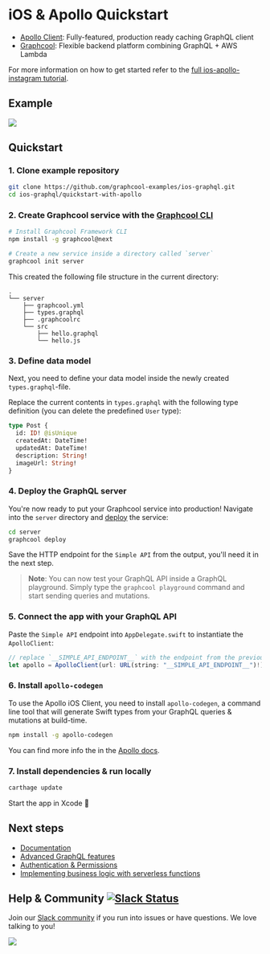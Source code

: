 # iOS & Apollo Quickstart

* [Apollo Client](https://github.com/apollographql/apollo-client): Fully-featured, production ready caching GraphQL client
* [Graphcool](https://www.graph.cool): Flexible backend platform combining GraphQL + AWS Lambda

For more information on how to get started refer to the [full ios-apollo-instagram tutorial](https://www.graph.cool/docs/quickstart/ios-apollo-instagram/).


## Example

![](http://imgur.com/Tp65mEc.gif)

## Quickstart

### 1. Clone example repository

```sh
git clone https://github.com/graphcool-examples/ios-graphql.git
cd ios-graphql/quickstart-with-apollo
```


### 2. Create Graphcool service with the [Graphcool CLI](https://docs-next.graph.cool/reference/graphcool-cli/overview-zboghez5go)

```sh
# Install Graphcool Framework CLI
npm install -g graphcool@next

# Create a new service inside a directory called `server`
graphcool init server
```

This created the following file structure in the current directory:

```
.
└── server
    ├── graphcool.yml
    ├── types.graphql
    ├── .graphcoolrc
    └── src
        ├── hello.graphql
        └── hello.js
```

### 3. Define data model

Next, you need to define your data model inside the newly created `types.graphql`-file.

Replace the current contents in `types.graphql` with the following type definition (you can delete the predefined `User` type):

```graphql
type Post {
  id: ID! @isUnique
  createdAt: DateTime!
  updatedAt: DateTime!
  description: String!
  imageUrl: String!
}
```

### 4. Deploy the GraphQL server

You're now ready to put your Graphcool service into production! Navigate into the `server` directory and [deploy](https://docs-next.graph.cool/reference/graphcool-cli/commands-aiteerae6l#graphcool-deploy) the service:

```sh
cd server
graphcool deploy
```

Save the HTTP endpoint for the `Simple API` from the output, you'll need it in the next step.

> **Note**: You can now test your GraphQL API inside a GraphQL playground. Simply type the `graphcool playground` command and start sending queries and mutations.


### 5. Connect the app with your GraphQL API

Paste the `Simple API` endpoint into `AppDelegate.swift`  to instantiate the `ApolloClient`:

```js
// replace `__SIMPLE_API_ENDPOINT__` with the endpoint from the previous step
let apollo = ApolloClient(url: URL(string: "__SIMPLE_API_ENDPOINT__")!)
```

### 6. Install `apollo-codegen`

To use the Apollo iOS Client, you need to install `apollo-codegen`, a command line tool that will generate Swift types from your GraphQL queries & mutations at build-time. 

```sh
npm install -g apollo-codegen
```

You can find more info the in the [Apollo docs](http://dev.apollodata.com/ios/installation.html).

### 7. Install dependencies & run locally

```sh
carthage update
```

Start the app in Xcode 🚀


## Next steps

* [Documentation](https://docs-next.graph.cool)
* [Advanced GraphQL features](https://www.graph.cool/docs/tutorials/advanced-features-eath7duf7d/)
* [Authentication & Permissions](https://www.graph.cool/docs/reference/authorization/overview-iegoo0heez/)
* [Implementing business logic with serverless functions](https://www.graph.cool/docs/reference/functions/overview-boo6uteemo/)


## Help & Community [![Slack Status](https://slack.graph.cool/badge.svg)](https://slack.graph.cool)

Join our [Slack community](http://slack.graph.cool/) if you run into issues or have questions. We love talking to you!

![](http://i.imgur.com/5RHR6Ku.png)
